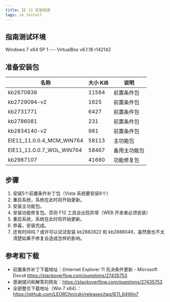 ```yaml
---
title: IE 11 安装指南
tags: ie install
---
```


## 指南测试环境

Windows 7 x64 SP 1 --- VirtualBox v6.1.18 r142142

## 准备安装包

| 名称                      | 大小 KiB | 说明         |
| ------------------------- | -------- | ------------ |
| kb2670838                 | 11564    | 前置条件包   |
| kb2729094-v2              | 1625     | 前置条件包   |
| kb2731771                 | 6427     | 前置条件包   |
| kb2786081                 | 231      | 前置条件包   |
| kb2834140-v2              | 981      | 前置条件包   |
| EIE11_11.0.0.4_MCM_WIN764 | 58113    | 主功能包     |
| EIE11_11.0.0.7_WOL_WIN764 | 58467    | 备用主功能包 |
| kb2987107                 | 41660    | 功能修复包   |

## 步骤

1. 安装5个前置条件补丁包（Vista 系统要安装6个）
2. 重启系统，系统在此时将开始更新。
3. 安装主功能包。
4. 安装功能修复包。否则 F12 工具会出现异常（WEB 开发者必须安装）
5. 重启系统，系统在此时将开始更新。
6. 恭喜，安装完成。
7. 还有时间吗？或许可以试试安装 kb2882822 和 kb2888049，虽然我也不太清楚如果不修复会造成怎样的影响。

## 参考和下载

* 前置条件补丁下载地址：《Internet Explorer 11 先决条件更新 - Microsoft Docs》 <https://stackoverflow.com/questions/27435753>
* 感谢提问和解答的网友：https://stackoverflow.com/questions/27435753
* 全部整合下载地址（Win 7 x64）：<https://github.com/LEORChn/cdn/releases/tag/IE11_64Win7>

